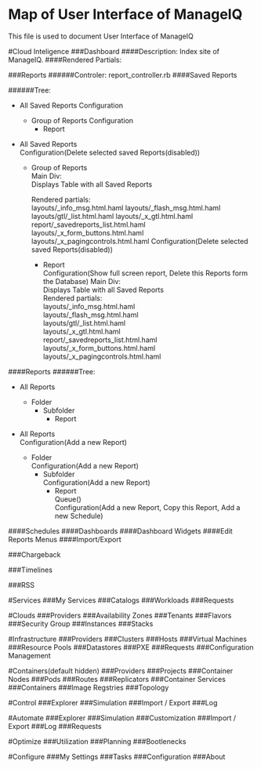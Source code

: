 <script type="text/javascript" src="//ajax.googleapis.com/ajax/libs/jquery/1/jquery.min.js"></script>
# Map of User Interface of ManageIQ
This file is used to document User Interface of ManageIQ

#Cloud Inteligence
###Dashboard
####Description:
Index site of ManageIQ.
####Rendered Partials:

###Reports
######Controler:
report_controller.rb
####Saved Reports

######Tree:
- All Saved Reports
  Configuration
  - Group of Reports
    Configuration
    - Report

- All Saved Reports<br>
  Configuration(Delete selected saved Reports(disabled))
  - Group of Reports<br>
    Main Div:<br>
    Displays Table with all Saved Reports<br>


    Rendered partials:<br>
    layouts/_info_msg.html.haml
    layouts/_flash_msg.html.haml
    layouts/gtl/_list.html.haml
    layouts/_x_gtl.html.haml
    report/_savedreports_list.html.haml
    layouts/_x_form_buttons.html.haml
    layouts/_x_pagingcontrols.html.haml
    Configuration(Delete selected saved Reports(disabled))


    - Report<br>
      Configuration(Show full screen report, Delete this Reports form the Database)
      Main Div:<br>
      Displays Table with all Saved Reports<br>
      Rendered partials:<br>
        layouts/_info_msg.html.haml<br>
        layouts/_flash_msg.html.haml<br>
        layouts/gtl/_list.html.haml<br>
        layouts/_x_gtl.html.haml <br>
        report/_savedreports_list.html.haml <br>
        layouts/_x_form_buttons.html.haml<br>
        layouts/_x_pagingcontrols.html.haml<br>

####Reports
######Tree:
- All Reports
  - Folder
    - Subfolder
      - Report

- All Reports<br>
  Configuration(Add a new Report)<br>
  - Folder<br>
    Configuration(Add a new Report)
    - Subfolder<br>
      Configuration(Add a new Report)
      - Report<br>
        Queue()<br>
        Configuration(Add a new Report, Copy this Report, Add a new Schedule)

####Schedules
####Dashboards
####Dashboard Widgets
####Edit Reports Menus
####Import/Export

###Chargeback

###Timelines

###RSS

#Services
###My Services
###Catalogs
###Workloads
###Requests

#Clouds
###Providers
###Availability Zones
###Tenants
###Flavors
###Security Group
###Instances
###Stacks

#Infrastructure
###Providers
###Clusters
###Hosts
###Virtual Machines
###Resource Pools
###Datastores
###PXE
###Requests
###Configuration Management

#Containers(default hidden)
###Providers
###Projects
###Container Nodes
###Pods
###Routes
###Replicators
###Container Services
###Containers
###Image Regstries
###Topology

#Control
###Explorer
###Simulation
###Import / Export
###Log

#Automate
###Explorer
###Simulation
###Customization
###Import / Export
###Log
###Requests

#Optimize
###Utilization
###Planning
###Bootlenecks

#Configure
###My Settings
###Tasks
###Configuration
###About
